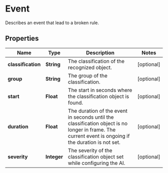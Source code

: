 

# Event

Describes an event that lead to a broken rule.

## Properties

| Name | Type | Description | Notes |
|------------ | ------------- | ------------- | -------------|
|**classification** | **String** | The classification of the recognized object. |  [optional] |
|**group** | **String** | The group of the classification. |  [optional] |
|**start** | **Float** | The start in seconds where the classification object is found. |  [optional] |
|**duration** | **Float** | The duration of the event in seconds until the classification object is no longer in frame. The current event is ongoing if the duration is not set. |  [optional] |
|**severity** | **Integer** | The severity of the classification object set while configuring the AI. |  [optional] |



